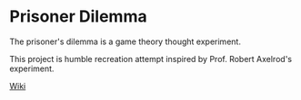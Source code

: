 # Prisoner Dilemma

The prisoner's dilemma is a game theory thought experiment.

This project is humble recreation attempt inspired by Prof. Robert Axelrod's experiment.

[Wiki](https://en.wikipedia.org/wiki/Prisoner's_dilemma)
